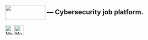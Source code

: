 [<img src="https://jobs.cybervie.com/images/logos/gif-cyberlogo.gif" width="128" height="48" align="center">](https://jobs.cybervie.com) — Cybersecurity job platform.  
---

<a href="http://www.abdulwasey.me"><img src="http://www.abdulwasey.me/favicon.png" alt="Mohammed Abdul Wasey's DEV Profile" height="30" width="30"></a><a href="https://dev.to/abdulwasey"><img src="https://d2fltix0v2e0sb.cloudfront.net/dev-badge.svg" alt="Mohammed Abdul Wasey's DEV Profile" height="30" width="30"></a>
